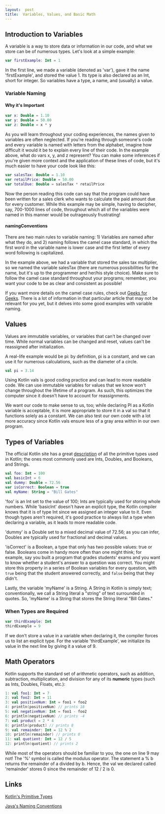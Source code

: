 ```yaml
---
layout:  post
title:  Variables, Values, and Basic Math
---
```


## Introduction to Variables

A variable is a way to store data or information in our code, and what we store can be of numerous types.  Let's look at a simple example:

```kotlin
var firstExample: Int = 1
```

In the first line, we made a variable (denoted as 'var'), gave it the name 'firstExample', and stored the value 1.  Its type is also declared as an Int, short for integer.  So variables have a type, a name, and (usually) a value.

### Variable Naming

#### Why it's Important

```kotlin
var x: Double = 1.10
var y: Double = 50.00
var z: Double = x * y
```

As you will learn throughout your coding experiences, the names given to variables are often neglected.  If you're reading through someone's code and every variable is named with letters from the alphabet, imagine how difficult it would it be to explain every line of their code.  In the example above, what do vars x, y, and z represent?  You can make some inferences if you're given more context and the application of these lines of code, but it's much easier to have your code look like this:

```kotlin
var salesTax: Double = 1.10
var retailPrice: Double = 50.00
var totalDue: Double = salesTax * retailPrice
```

Now the person reading this code can say that the program could have been written for a sales clerk who wants to calculate the paid amount due for every customer.  While this example may be simple, having to decipher, say, 700-1000 lines of code, throughout which all of the variables were named in this manner would be outrageously frustrating!

#### namingConventions

There are two main rules to variable naming:  1) Variables are named after what they do, and 2) naming follows the camel case standard, in which the first word in the variable name is lower case and the first letter of every word following is capitalized.

In the example above, we had a variable that stored the sales tax multiplier, so we named the variable salesTax (there are numerous possibilities for the name, but it's up to the programmer and her/his style choice).  Make sure to follow the camel case standard throughout your programs; remember, you want your code to be as clear and consistent as possible!

If you want more details on the camel case rules, check out [Geeks for Geeks](https://www.geeksforgeeks.org/java-naming-conventions/).  There is a lot of information in that particular article that may not be relevant for you yet, but it delves into some good examples with variable naming.

## Values

Values are immutable variables, or variables that can't be changed over time.  While normal variables can be changed and reset, values can't be reassigned after initialization.

A real-life example would be pi:  by definition, pi is a constant, and we can use it for numerous calculations, such as the diameter of a circle.

```kotlin
val pi = 3.14
```

Using Kotlin vals is good coding practice and can lead to more readable code.  We can use immutable variables for values that we know won't change throughout the lifetime of a program.  As such, this optimizes the computer since it doesn't have to account for reassignments.

We want our code to make sense to us, too; while declaring PI as a Kotlin variable is acceptable, it is more appropriate to store it in a val so that it functions solely as a constant.  We can also test our own code with a lot more accuracy since Kotlin vals ensure less of a gray area within in our own program.

<!--- might add more later -->

## Types of Variables

The official Kotlin site has a great [description](https://kotlinlang.org/docs/reference/basic-types.html) of all the primitive types used in Kotlin; the ones most commonly used are Ints, Doubles, and Booleans, and Strings.

```kotlin
val foo: Int = 100
val basicInt = 6
val dummy: Double = 72.56
var isCorrect: Boolean = true
val myName: String = "Bill Gates"
```

'foo' is an Int set to the value of 100; Ints are typically used for storing whole numbers.  While 'basicInt' doesn't have an explicit type, the Kotlin compiler knows that it is of type Int since we assigned an integer value to it.  Even though types aren't required, it's good practice to always list a type when declaring a variable, as it leads to more readable code.

'dummy' is a Double set to a mixed decimal value of 72.56; as you can infer, Doubles are typically used for fractional and decimal values.

'isCorrect' is a Boolean, a type that only has two possible values:  true or false.  Booleans come in handy more often than one might think; for example, say you built a program that grades students' exams and you want to know whether a student's answer to a question was correct.  You might store this property in a series of Boolean variables for every question, with `true` being that the student answered correctly, and `false` being that they didn't.

Lastly, the variable 'myName' is a String.  A String in Kotlin is simply text; conventionally, we call a String literal a "string" of text surrounded in quotes.  So, 'myName' is a String that stores the String literal "Bill Gates."

### When Types are Required

```kotlin
var thirdExample: Int
thirdExample = 9
```

If we don't store a value in a variable when declaring it, the compiler forces us to list an explicit type.  For the variable 'thirdExample', we initialize its value in the next line by giving it a value of 9.

## Math Operators

Kotlin supports the standard set of arithmetic operators, such as addition, subtraction, multiplication, and division for any of its **numeric** types (such as Ints, Doubles, Floats, etc.):

```kotlin
1: val foo1: Int = 7
2: val foo2: Int = 11
3: val positiveNum: Int = foo1 + foo2
4: println(positiveNum) // prints 18
5: val negativeNum: Int = foo1 - foo2
6: println(negativeNum) // prints -4
7: val product = 2 * 4
8: println(product) // prints 8
9: val remainder: Int = 12 % 2
10: println(remainder) // prints 0
11: val quotient: Int = 12 / 5
12: println(quotient) // prints 2
```

While most of the operators should be familiar to you, the one on line 9 may not! The '%' symbol is called the modulus operator.  The statement a % b returns the remainder of a divided by b.  Hence, the val we declared called 'remainder' stores 0 since the remainder of 12 / 2 is 0.

## Links

[Kotlin's Primitive Types](https://kotlinlang.org/docs/reference/basic-types.html)

[Java's Naming Conventions](https://www.geeksforgeeks.org/java-naming-conventions/)
